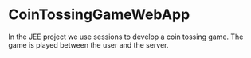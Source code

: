 # CoinTossingGameWebApp
In the JEE project we use sessions to develop a coin tossing game. The game is played between the user and the server.
